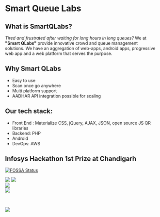 <h1>Smart Queue Labs</h1>

## What is SmartQLabs?

<i>Tired and frustrated after waiting for long hours in long queues? </i>
We at <b>"Smart QLabs"</b> provide innovative crowd and queue management solutions. 
We have an aggregation of web-apps, android apps, progressive web app and a web platform that serves the purpose.

## Why Smart QLabs

<ul>
<li> Easy to use </li>
<li> Scan once go anywhere</li>
<li> Multi platform support </li>
<li> AADHAR API integration possible for scaling </li>
</ul>


## Our tech stack:

<ul>
<li> Front End : Materialize CSS, jQuery, AJAX, JSON, open source JS QR libraries </li>
<li> Backend: PHP </li>
<li> Android </li>
<li> DevOps: AWS </li>
</ul>


## Infosys Hackathon 1st Prize at Chandigarh

[![FOSSA Status](https://app.fossa.io/api/projects/git%2Bgithub.com%2Fsanudatta11%2FSmartQLabsWeb.svg?type=shield)](https://app.fossa.io/projects/git%2Bgithub.com%2Fsanudatta11%2FSmartQLabsWeb?ref=badge_shield)
<div>
  <img src="https://img.shields.io/packagist/l/doctrine/orm.svg"></a>
  <img src="https://img.shields.io/pypi/wheel/Django.svg"></a>
</div>
  <img src="https://img.shields.io/versioneye/d/ruby/rails.svg"></a>
 <div>
  <img src="https://img.shields.io/uptimerobot/ratio/7/m778918918-3e92c097147760ee39d02d36.svg"></a>
</div>
<br><br>
<a href="https://app.fossa.io/projects/git%2Bgithub.com%2Fsanudatta11%2F

QLabsWeb?ref=badge_large" alt="FOSSA Status">




<img src="https://app.fossa.io/api/projects/git%2Bgithub.com%2Fsanudatta11%2FSmartQLabsWeb.svg?type=large"></a>
